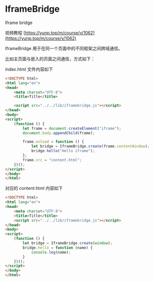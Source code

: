 # IframeBridge
Iframe bridge

视频教程 [https://yunp.top/m/course/v/1062](https://yunp.top/m/course/v/1062)

IframeBridge 用于在同一个页面中的不同框架之间跨域通信。  

比如主页面与嵌入的页面之间通信，方式如下：  

index.html 文件内容如下  
```html
<!DOCTYPE html>
<html lang="en">
<head>
    <meta charset="UTF-8">
    <title>Title</title>

    <script src="../../lib/iframebridge.js"></script>
</head>
<body>
<script>
    (function () {
        let frame = document.createElement("iframe");
        document.body.appendChild(frame);

        frame.onload = function () {
            let bridge = IframeBridge.create(frame.contentWindow);
            bridge.hello("Hello iframe");
        };
        frame.src = "content.html";
    })();
</script>
</body>
</html>
```

对应的 content.html 内容如下  

```html
<!DOCTYPE html>
<html lang="en">
<head>
    <meta charset="UTF-8">
    <title>Title</title>
    <script src="../../lib/iframebridge.js"></script>
</head>
<body>
<script>
    (function () {
        let bridge = IframeBridge.create(window);
        bridge.hello = function (name) {
            console.log(name);
        }
    })();
</script>
</body>
</html>
```